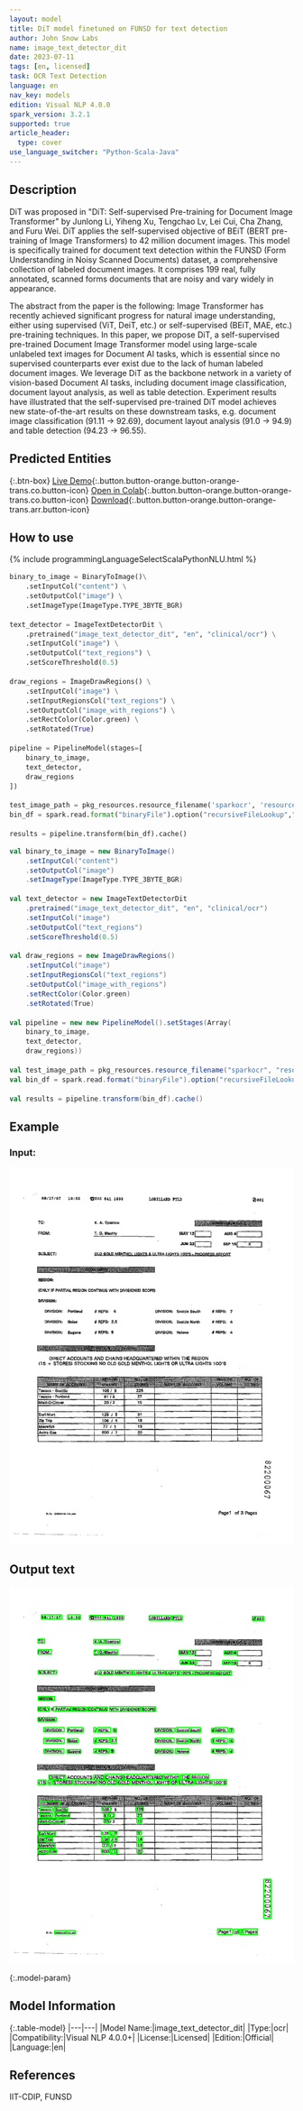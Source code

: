 ```yaml
---
layout: model
title: DiT model finetuned on FUNSD for text detection
author: John Snow Labs
name: image_text_detector_dit
date: 2023-07-11
tags: [en, licensed]
task: OCR Text Detection
language: en
nav_key: models
edition: Visual NLP 4.0.0
spark_version: 3.2.1
supported: true
article_header:
  type: cover
use_language_switcher: "Python-Scala-Java"
---
```


## Description

DiT was proposed in "DiT: Self-supervised Pre-training for Document Image Transformer" by Junlong Li, Yiheng Xu, Tengchao Lv, Lei Cui, Cha Zhang, and Furu Wei. DiT applies the self-supervised objective of BEiT (BERT pre-training of Image Transformers) to 42 million document images. This model is specifically trained for document text detection within the FUNSD (Form Understanding in Noisy Scanned Documents) dataset, a comprehensive collection of labeled document images. It comprises 199 real, fully annotated, scanned forms documents that are noisy and vary widely in appearance.

The abstract from the paper is the following: Image Transformer has recently achieved significant progress for natural image understanding, either using supervised (ViT, DeiT, etc.) or self-supervised (BEiT, MAE, etc.) pre-training techniques. In this paper, we propose DiT, a self-supervised pre-trained Document Image Transformer model using large-scale unlabeled text images for Document AI tasks, which is essential since no supervised counterparts ever exist due to the lack of human labeled document images. We leverage DiT as the backbone network in a variety of vision-based Document AI tasks, including document image classification, document layout analysis, as well as table detection. Experiment results have illustrated that the self-supervised pre-trained DiT model achieves new state-of-the-art results on these downstream tasks, e.g. document image classification (91.11 → 92.69), document layout analysis (91.0 → 94.9) and table detection (94.23 → 96.55).


## Predicted Entities

{:.btn-box}
[Live Demo](https://demo.johnsnowlabs.com/ocr/TEXT_DETECTION_DIT/){:.button.button-orange.button-orange-trans.co.button-icon}
[Open in Colab](https://github.com/JohnSnowLabs/spark-ocr-workshop/blob/master/jupyter/Cards/SparkOcrImageTextDetection.ipynb){:.button.button-orange.button-orange-trans.co.button-icon} 
[Download](https://s3.amazonaws.com/auxdata.johnsnowlabs.com/clinical/ocr/image_text_detector_dit_en_4.4.0_3.0_1692086682871.zip){:.button.button-orange.button-orange-trans.arr.button-icon} 

## How to use

<div class="tabs-box" markdown="1">
{% include programmingLanguageSelectScalaPythonNLU.html %}

```python
binary_to_image = BinaryToImage()\
    .setInputCol("content") \
    .setOutputCol("image") \
    .setImageType(ImageType.TYPE_3BYTE_BGR)

text_detector = ImageTextDetectorDit \
    .pretrained("image_text_detector_dit", "en", "clinical/ocr") \
    .setInputCol("image") \
    .setOutputCol("text_regions") \
    .setScoreThreshold(0.5)

draw_regions = ImageDrawRegions() \
    .setInputCol("image") \
    .setInputRegionsCol("text_regions") \
    .setOutputCol("image_with_regions") \
    .setRectColor(Color.green) \
    .setRotated(True)

pipeline = PipelineModel(stages=[
    binary_to_image,
    text_detector,
    draw_regions
])

test_image_path = pkg_resources.resource_filename('sparkocr', 'resources/ocr/images/check.jpg')
bin_df = spark.read.format("binaryFile").option("recursiveFileLookup","true").load(test_image_path)

results = pipeline.transform(bin_df).cache()
```
```scala
val binary_to_image = new BinaryToImage()
    .setInputCol("content")
    .setOutputCol("image")
    .setImageType(ImageType.TYPE_3BYTE_BGR)

val text_detector = new ImageTextDetectorDit
    .pretrained("image_text_detector_dit", "en", "clinical/ocr")
    .setInputCol("image")
    .setOutputCol("text_regions")
    .setScoreThreshold(0.5)

val draw_regions = new ImageDrawRegions()
    .setInputCol("image")
    .setInputRegionsCol("text_regions")
    .setOutputCol("image_with_regions")
    .setRectColor(Color.green)
    .setRotated(True)

val pipeline = new new PipelineModel().setStages(Array(
    binary_to_image,
    text_detector,
    draw_regions))

val test_image_path = pkg_resources.resource_filename("sparkocr", "resources/ocr/images/check.jpg")
val bin_df = spark.read.format("binaryFile").option("recursiveFileLookup","true").load(test_image_path)

val results = pipeline.transform(bin_df).cache()
```
</div>

## Example

### Input:
![Screenshot](/assets/images/examples_ocr/funsd_img_2.jpg)

## Output text
![Screenshot](/assets/images/examples_ocr/funsd_img_2_dit_td.png)


{:.model-param}
## Model Information

{:.table-model}
|---|---|
|Model Name:|image_text_detector_dit|
|Type:|ocr|
|Compatibility:|Visual NLP 4.0.0+|
|License:|Licensed|
|Edition:|Official|
|Language:|en|

## References

IIT-CDIP, FUNSD
